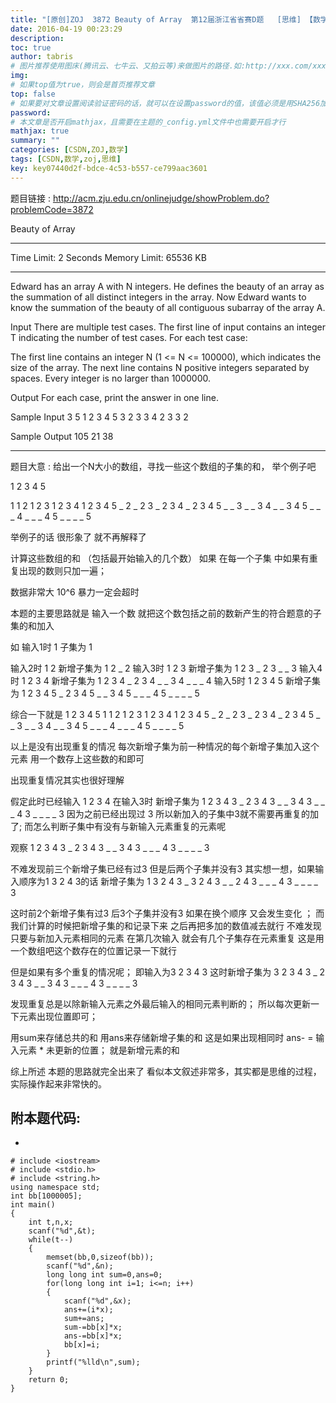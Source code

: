 ```yaml
---
title: "[原创]ZOJ  3872 Beauty of Array  第12届浙江省省赛D题   [思维] 【数学】"
date: 2016-04-19 00:23:29
description:
toc: true
author: tabris
# 图片推荐使用图床(腾讯云、七牛云、又拍云等)来做图片的路径.如:http://xxx.com/xxx.jpg
img:
# 如果top值为true，则会是首页推荐文章
top: false
# 如果要对文章设置阅读验证密码的话，就可以在设置password的值，该值必须是用SHA256加密后的密码，防止被他人识破
password:
# 本文章是否开启mathjax，且需要在主题的_config.yml文件中也需要开启才行
mathjax: true
summary: ""
categories: [CSDN,ZOJ,数学]
tags: [CSDN,数学,zoj,思维]
key: key07440d2f-bdce-4c53-b557-ce799aac3601
---
```


题目链接 : http://acm.zju.edu.cn/onlinejudge/showProblem.do?problemCode=3872

Beauty of Array


--------------------------------------------------------------------------------

Time Limit: 2 Seconds      Memory Limit: 65536 KB

--------------------------------------------------------------------------------

Edward has an array A with N integers. He defines the beauty of an array as the summation of all distinct integers in the array. Now Edward wants to know the summation of the beauty of all contiguous subarray of the array A.

Input
There are multiple test cases. The first line of input contains an integer T indicating the number of test cases. For each test case:

The first line contains an integer N (1 <= N <= 100000), which indicates the size of the array. The next line contains N positive integers separated by spaces. Every integer is no larger than 1000000.

Output
For each case, print the answer in one line.

Sample Input
3
5
1 2 3 4 5
3
2 3 3
4
2 3 3 2

Sample Output
105
21
38

-------------------------------------------------

题目大意 :
给出一个N大小的数组，寻找一些这个数组的子集的和，
举个例子吧

1 2 3 4 5

1
1 2
1 2 3
1 2 3 4
1 2 3 4 5
_ 2
_  2 3
_  2 3 4
_  2 3 4 5
_ _ 3
_ _ 3 4
_ _ 3 4 5
_ _ _  4
_ _ _  4 5
_ _ _ _  5


举例子的话 很形象了  就不再解释了

计算这些数组的和  （包括最开始输入的几个数）
如果 在每一个子集  中如果有重复出现的数则只加一遍；

数据非常大 10^6   暴力一定会超时

本题的主要思路就是 输入一个数   就把这个数包括之前的数新产生的符合题意的子集的和加入

如
输入1时  1
子集为
1


输入2时  1  2
新增子集为
1 2
_ 2
输入3时  1  2  3
新增子集为
1  2  3
_ 2 3
_ _ 3
输入4时  1  2  3 4
新增子集为
1 2 3 4
_ 2 3 4
_ _ 3 4
_ _ _ 4
输入5时 1 2 3 4 5
新增子集为
1 2 3 4 5
_ 2 3 4 5
_ _ 3 4 5
_ _ _ 4 5
_ _ _ _ 5

综合一下就是
1 2 3 4 5
1
1 2
1 2 3
1 2 3 4
1 2 3 4 5
_ 2
_  2 3
_  2 3 4
_  2 3 4 5
_ _ 3
_ _ 3 4
_ _ 3 4 5
_ _ _  4
_ _ _  4 5
_ _ _ _  5

以上是没有出现重复的情况
每次新增子集为前一种情况的每个新增子集加入这个元素
用一个数存上这些数的和即可

出现重复情况其实也很好理解

假定此时已经输入 1 2 3 4
在输入3时
新增子集为
1 2 3 4 3
_ 2 3 4 3
_ _ 3 4 3
_ _ _ 4 3
_ _ _ _ 3
因为之前已经出现过 3 所以新加入的子集中3就不需要再重复的加了;
而怎么判断子集中有没有与新输入元素重复的元素呢

观察
1 2 3 4 3
_ 2 3 4 3
_ _ 3 4 3
_ _ _ 4 3
_ _ _ _ 3

 不难发现前三个新增子集已经有过3
 但是后两个子集并没有3
 其实想一想，如果输入顺序为1 3 2 4 3的话
 新增子集为
 1 3 2 4 3
_ 3 2 4 3
_ _ 2 4 3
_ _ _ 4 3
_ _ _ _ 3

这时前2个新增子集有过3
 后3个子集并没有3
 如果在换个顺序 又会发生变化  ；
而我们计算的时候把新增子集的和记录下来
之后再把多加的数值减去就行
不难发现只要与新加入元素相同的元素 在第几次输入 就会有几个子集存在元素重复
这是用一个数组吧这个数存在的位置记录一下就行

但是如果有多个重复的情况呢；
即输入为3 2 3 4 3
这时新增子集为
3 2 3 4 3
_ 2 3 4 3
_ _ 3 4 3
_ _ _ 4 3
_ _ _ _ 3

发现重复总是以除新输入元素之外最后输入的相同元素判断的；
所以每次更新一下元素出现位置即可；

用sum来存储总共的和
用ans来存储新增子集的和
这是如果出现相同时
ans- = 输入元素 * 未更新的位置；
就是新增元素的和

综上所述
本题的思路就完全出来了
看似本文叙述非常多，其实都是思维的过程，实际操作起来非常快的。


附本题代码:
------------------------------------------------------------------------------------------------------------------------------------------------------
-
```
# include <iostream>
# include <stdio.h>
# include <string.h>
using namespace std;
int bb[1000005];
int main()
{
    int t,n,x;
    scanf("%d",&t);
    while(t--)
    {
        memset(bb,0,sizeof(bb));
        scanf("%d",&n);
        long long int sum=0,ans=0;
        for(long long int i=1; i<=n; i++)
        {
            scanf("%d",&x);
            ans+=(i*x);
            sum+=ans;
            sum-=bb[x]*x;
            ans-=bb[x]*x;
            bb[x]=i;
        }
        printf("%lld\n",sum);
    }
    return 0;
}
```